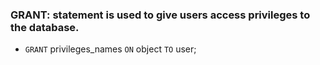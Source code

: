 ### **GRANT**: statement is used to give users access privileges to the database.

- `GRANT` privileges_names `ON` object `TO` user;

